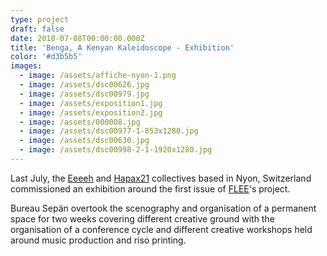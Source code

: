 ```yaml
---
type: project
draft: false
date: 2018-07-08T00:00:00.000Z
title: 'Benga, A Kenyan Kaleidoscope - Exhibition'
color: '#d3b5b5'
images:
  - image: /assets/affiche-nyon-1.png
  - image: /assets/dsc00626.jpg
  - image: /assets/dsc00979.jpg
  - image: /assets/exposition1.jpg
  - image: /assets/exposition2.jpg
  - image: /assets/000008.jpg
  - image: /assets/dsc00977-1-853x1280.jpg
  - image: /assets/dsc00630.jpg
  - image: /assets/dsc00998-2-1-1920x1280.jpg
---
```


Last July, the [Eeeeh](http://www.eeeeh.ch/) and [Hapax21](http://c-h-21.tumblr.com/) collectives based in Nyon, Switzerland commissioned an exhibition around the first issue of [FLEE](https://fleeproject.com/)'s project.

Bureau Sepän overtook the scenography and organisation of a permanent space for two weeks covering different creative ground with the organisation of a conference cycle and different creative workshops held around music production and riso printing.
